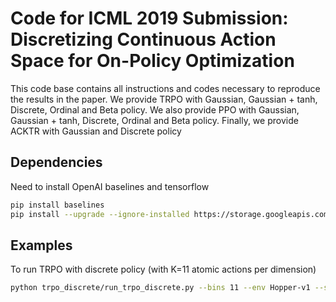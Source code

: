 # Code for ICML 2019 Submission: Discretizing Continuous Action Space for On-Policy Optimization

This code base contains all instructions and codes necessary to reproduce the results in the paper. We provide TRPO with Gaussian, Gaussian + tanh, Discrete, Ordinal and Beta policy. We also provide PPO with Gaussian, Gaussian + tanh, Discrete, Ordinal and Beta policy. Finally, we provide ACKTR with Gaussian and Discrete policy

## Dependencies
Need to install OpenAI baselines and tensorflow
```bash
pip install baselines
pip install --upgrade --ignore-installed https://storage.googleapis.com/tensorflow/linux/cpu/tensorflow-1.6.0-cp35-none-linux_x86_64.whl
```

## Examples
To run TRPO with discrete policy (with K=11 atomic actions per dimension)
```bash
python trpo_discrete/run_trpo_discrete.py --bins 11 --env Hopper-v1 --seed 100
```
